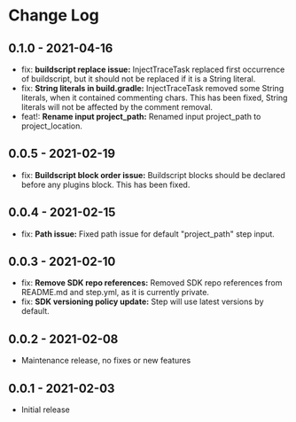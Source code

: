 Change Log
==========

## 0.1.0 - 2021-04-16
* fix: **buildscript replace issue:** InjectTraceTask replaced first occurrence of buildscript,
but it should not be replaced if it is a String literal.
* fix: **String literals in build.gradle:** InjectTraceTask removed some String literals, when it contained
commenting chars. This has been fixed, String literals will not
be affected by the comment removal.
* feat!: **Rename input project_path:** Renamed input project_path to project_location.

## 0.0.5 - 2021-02-19
* fix: **Buildscript block order issue:** Buildscript blocks should be declared before any plugins block.
  This has been fixed.

## 0.0.4 - 2021-02-15
* fix: **Path issue:** Fixed path issue for default "project_path" step input.

## 0.0.3 - 2021-02-10
* fix: **Remove SDK repo references:** Removed SDK repo references from README.md and
step.yml, as it is currently private.
* fix: **SDK versioning policy update:** Step will use latest versions by default.

## 0.0.2 - 2021-02-08
* Maintenance release, no fixes or new features

## 0.0.1 - 2021-02-03
* Initial release
